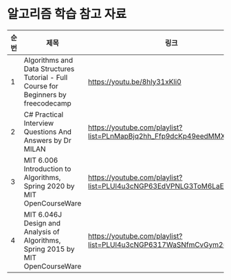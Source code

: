 # 알고리즘 학습 참고 자료

| 순번 | 제목 | 링크 | 비고 |
| ---| --- | --- | --- |
| 1 | Algorithms and Data Structures Tutorial - Full Course for Beginners by freecodecamp | https://youtu.be/8hly31xKli0 | - |
| 2 | C# Practical Interview Questions And Answers by Dr MILAN | https://youtube.com/playlist?list=PLnMapBjq2hh_Ffp9dcKp49eedMMXVzg7G | - |
| 3 | MIT 6.006 Introduction to Algorithms, Spring 2020 by MIT OpenCourseWare | https://youtube.com/playlist?list=PLUl4u3cNGP63EdVPNLG3ToM6LaEUuStEY | - |
| 4 | MIT 6.046J Design and Analysis of Algorithms, Spring 2015 by MIT OpenCourseWare | https://youtube.com/playlist?list=PLUl4u3cNGP6317WaSNfmCvGym2ucw3oGp | - |